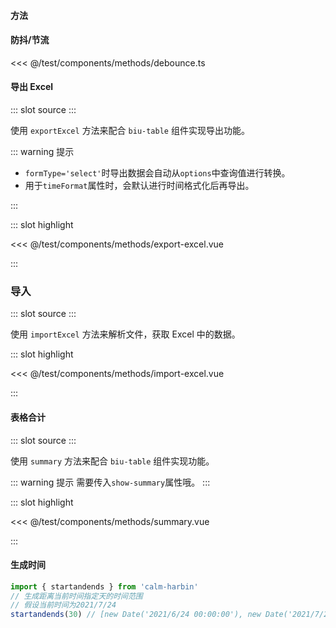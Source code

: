 #### 方法

#### 防抖/节流

<<< @/test/components/methods/debounce.ts

#### 导出 Excel

<demo-block>
::: slot source
<exportExcelDemo></exportExcelDemo>
:::

使用 `exportExcel` 方法来配合 `biu-table` 组件实现导出功能。

::: warning 提示

-   `formType='select'`时导出数据会自动从`options`中查询值进行转换。
-   用于`timeFormat`属性时，会默认进行时间格式化后再导出。

:::

::: slot highlight

<<< @/test/components/methods/export-excel.vue

:::
</demo-block>

### 导入

<demo-block>
::: slot source
<importExcelDemo></importExcelDemo>
:::

使用 `importExcel` 方法来解析文件，获取 Excel 中的数据。

::: slot highlight

<<< @/test/components/methods/import-excel.vue

:::
</demo-block>

#### 表格合计

<demo-block>
::: slot source
<summary-demo></summary-demo>
:::

使用 `summary` 方法来配合 `biu-table` 组件实现功能。

::: warning 提示
需要传入`show-summary`属性哦。
:::

::: slot highlight

<<< @/test/components/methods/summary.vue

:::
</demo-block>

#### 生成时间

```js
import { startandends } from 'calm-harbin'
// 生成距离当前时间指定天的时间范围
// 假设当前时间为2021/7/24
startandends(30) // [new Date('2021/6/24 00:00:00'), new Date('2021/7/24 23:59:59')
```
